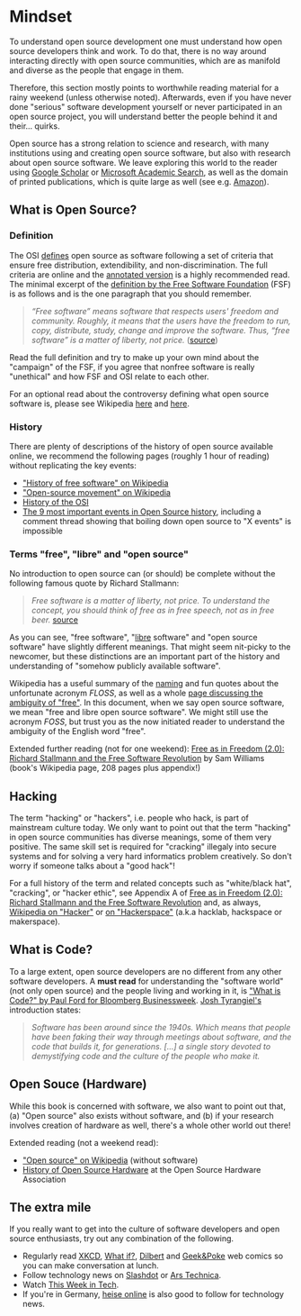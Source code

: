 # Mindset

To understand open source development one must understand how open source developers think and work. To do that, there is no way around interacting directly with open source communities, which are as manifold and diverse as the people that engage in them.

Therefore, this section mostly points to worthwhile reading material for a rainy weekend (unless otherwise noted). Afterwards, even if you have never done "serious" software development yourself or never participated in an open source project, you will understand better the people behind it and their... quirks.

Open source has a strong relation to science and research, with many institutions using and creating open source software, but also with research about open source software. We leave exploring this world to the reader using [Google Scholar](https://scholar.google.de/scholar?hl=de&q=open+source+software) or [Microsoft Academic Search](http://academic.research.microsoft.com/Search?query=open%20source%20software), as well as the domain of printed publications, which is quite large as well (see e.g. [Amazon](http://www.amazon.com/s/ref=nb_sb_noss_2?&field-keywords=open+source+software)).

## What is Open Source?

### Definition

The OSI [defines](http://opensource.org/osd) open source as software following a set of criteria that ensure free distribution, extendibility, and non-discrimination. The full criteria are online and the [annotated version](http://opensource.org/osd-annotated) is a highly recommended read. The minimal excerpt of the [definition by the Free Software Foundation](https://www.gnu.org/philosophy/free-sw.html) (FSF) is as follows and is the one paragraph that you should remember.

> *<i class="octicon octicon-quote"></i> “Free software” means software that respects users' freedom and community. Roughly, it means that the users have the freedom to run, copy, distribute, study, change and improve the software. Thus, “free software” is a matter of liberty, not price.* ([source](https://www.gnu.org/philosophy/free-sw.html))

Read the full definition and try to make up your own mind about the "campaign" of the FSF, if you agree that nonfree software is really "unethical" and how FSF and OSI relate to each other.

For an optional read about the controversy defining what open source software is, please see Wikipedia [here](https://en.wikipedia.org/wiki/Open-source_software) and [here](https://en.wikipedia.org/wiki/Free_and_open-source_software).

### History

There are plenty of descriptions of the history of open source available online, we recommend the following pages (roughly 1 hour of reading) without replicating the key events:

* ["History of free software" on Wikipedia](https://en.wikipedia.org/wiki/History_of_free_software)
* ["Open-source movement" on Wikipedia](https://en.wikipedia.org/wiki/Open-source_movement)
* [History of the OSI](http://opensource.org/history)
* [The 9 most important events in Open Source history](http://royal.pingdom.com/2010/01/15/the-9-most-important-events-in-open-source-history/), including a comment thread showing that boiling down open source to "X events" is impossible

### Terms "free", "libre" and "open source"

No introduction to open source can (or should) be complete without the following famous quote by Richard Stallmann:

> *<i class="octicon octicon-quote"></i> Free software is a matter of liberty, not price. To understand the concept, you should think of free as in free speech, not as in free beer.* [source](https://www.gnu.org/philosophy/free-sw.html)

As you can see, "free software", "[libre](https://en.wikipedia.org/wiki/Gratis_versus_libre) software" and "open source software" have slightly different meanings. That might seem nit-picky to the newcomer, but these distinctions are an important part of the history and understanding of "somehow publicly available software".

Wikipedia has a useful summary of the [naming](https://en.wikipedia.org/wiki/Free_and_open-source_software#Naming) and fun quotes about the unfortunate acronym *FLOSS*, as well as a whole [page discussing the ambiguity of "free"](https://en.wikipedia.org/wiki/Gratis_versus_libre). In this document, when we say open source software, we mean "free and libre open source software". We might still use the acronym *FOSS*, but trust you as the now initiated reader to understand the ambiguity of the English word "free".

Extended further reading (not for one weekend): [Free as in Freedom (2.0): Richard Stallmann and the Free Software Revolution](https://static.fsf.org/nosvn/faif-2.0.pdf) by Sam Williams (book's Wikipedia page, 208 pages plus appendix!)

## Hacking

The term "hacking" or "hackers", i.e. people who hack, is part of mainstream culture today. We only want to point out that the term "hacking" in open source communities has diverse meanings, some of them very positive. The same skill set is required for "cracking" illegaly into secure systems and for solving a very hard informatics problem creatively. So don't worry if someone talks about a "good hack"! 

For a full history of the term and related concepts such as "white/black hat", "cracking", or "hacker ethic", see Appendix A of [Free as in Freedom (2.0): Richard Stallmann and the Free Software Revolution](https://static.fsf.org/nosvn/faif-2.0.pdf) and, as always, [Wikipedia on "Hacker"](https://en.wikipedia.org/wiki/Hacker_%28term%29) or [on "Hackerspace"](https://en.wikipedia.org/wiki/Hackerspace) (a.k.a hacklab, hackspace or makerspace).

## What is Code?

To a large extent, open source developers are no different from any other software developers. A **must read** for understanding the "software world" (not only open source) and the people living and working in it, is ["What is Code?" by Paul Ford for Bloomberg Businessweek](http://www.bloomberg.com/graphics/2015-paul-ford-what-is-code/). [Josh Tyrangiel's](https://en.wikipedia.org/wiki/Josh_Tyrangiel) introduction states: 

> *<i class="octicon octicon-quote"></i> Software has been around since the 1940s. Which means that people have been faking their way through meetings about software, and the code that builds it, for generations. [...] a single story devoted to demystifying code and the culture of the people who make it.*

## Open Souce (Hardware)

While this book is concerned with software, we also want to point out that, (a) "Open source" also exists without software, and (b) if your research involves creation of hardware as well, there's a whole other world out there!

Extended reading (not a weekend read):

* ["Open source" on Wikipedia](https://en.wikipedia.org/wiki/Open_source) (without software)
* [History of Open Source Hardware](http://www.oshwa.org/research/brief-history-of-open-source-hardware-organizations-and-definitions/) at the Open Source Hardware Association

## The extra mile

If you really want to get into the culture of software developers and open source enthusiasts, try out any combination of the following.

* Regularly read [XKCD](http://xkcd.com/), [What if?](http://what-if.xkcd.com/), [Dilbert](http://dilbert.com/) and [Geek&Poke](http://geek-and-poke.com/) web comics so you can make conversation at lunch.
* Follow technology news on [Slashdot](http://slashdot.org/) or [Ars Technica](http://arstechnica.com/).
* Watch [This Week in Tech](https://twit.tv/shows/this-week-in-tech).
* If you're in Germany, [heise online](http://www.heise.de/) is also good to follow for technology news.


